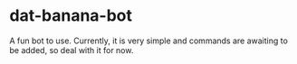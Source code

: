 # dat-banana-bot
A fun bot to use. Currently, it is very simple and commands are awaiting to be added, so deal with it for now.



